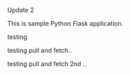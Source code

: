 Update 2

This is sample Python Flask application.

testing

testing pull and fetch..

testing pull and fetch 2nd ..
